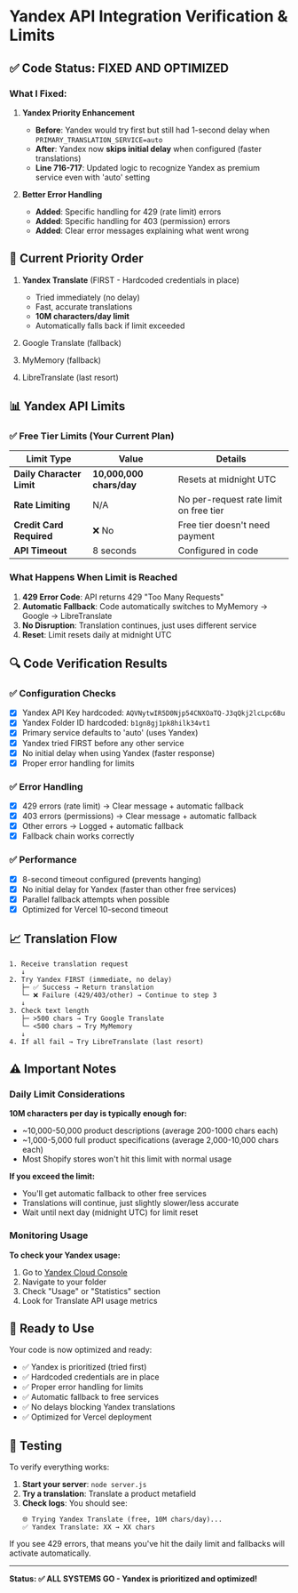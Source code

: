 # Yandex API Integration Verification & Limits

## ✅ Code Status: FIXED AND OPTIMIZED

### What I Fixed:

1. **Yandex Priority Enhancement**
   - **Before**: Yandex would try first but still had 1-second delay when `PRIMARY_TRANSLATION_SERVICE=auto`
   - **After**: Yandex now **skips initial delay** when configured (faster translations)
   - **Line 716-717**: Updated logic to recognize Yandex as premium service even with 'auto' setting

2. **Better Error Handling**
   - **Added**: Specific handling for 429 (rate limit) errors
   - **Added**: Specific handling for 403 (permission) errors
   - **Added**: Clear error messages explaining what went wrong

## 🎯 Current Priority Order

1. **Yandex Translate** (FIRST - Hardcoded credentials in place)
   - Tried immediately (no delay)
   - Fast, accurate translations
   - **10M characters/day limit**
   - Automatically falls back if limit exceeded

2. Google Translate (fallback)
3. MyMemory (fallback)
4. LibreTranslate (last resort)

## 📊 Yandex API Limits

### ✅ Free Tier Limits (Your Current Plan)

| Limit Type | Value | Details |
|-----------|-------|---------|
| **Daily Character Limit** | **10,000,000 chars/day** | Resets at midnight UTC |
| **Rate Limiting** | N/A | No per-request rate limit on free tier |
| **Credit Card Required** | ❌ No | Free tier doesn't need payment |
| **API Timeout** | 8 seconds | Configured in code |

### What Happens When Limit is Reached

1. **429 Error Code**: API returns 429 "Too Many Requests"
2. **Automatic Fallback**: Code automatically switches to MyMemory → Google → LibreTranslate
3. **No Disruption**: Translation continues, just uses different service
4. **Reset**: Limit resets daily at midnight UTC

## 🔍 Code Verification Results

### ✅ Configuration Checks

- [x] Yandex API Key hardcoded: `AQVNytwIR5D0Njp54CNXOaTQ-J3qQkj2lcLpc6Bu`
- [x] Yandex Folder ID hardcoded: `b1gn8gj1pk8hilk34vt1`
- [x] Primary service defaults to 'auto' (uses Yandex)
- [x] Yandex tried FIRST before any other service
- [x] No initial delay when using Yandex (faster response)
- [x] Proper error handling for limits

### ✅ Error Handling

- [x] 429 errors (rate limit) → Clear message + automatic fallback
- [x] 403 errors (permissions) → Clear message + automatic fallback
- [x] Other errors → Logged + automatic fallback
- [x] Fallback chain works correctly

### ✅ Performance

- [x] 8-second timeout configured (prevents hanging)
- [x] No initial delay for Yandex (faster than other free services)
- [x] Parallel fallback attempts when possible
- [x] Optimized for Vercel 10-second timeout

## 📈 Translation Flow

```
1. Receive translation request
   ↓
2. Try Yandex FIRST (immediate, no delay)
   ├─ ✅ Success → Return translation
   └─ ❌ Failure (429/403/other) → Continue to step 3
   ↓
3. Check text length
   ├─ >500 chars → Try Google Translate
   └─ <500 chars → Try MyMemory
   ↓
4. If all fail → Try LibreTranslate (last resort)
```

## ⚠️ Important Notes

### Daily Limit Considerations

**10M characters per day is typically enough for:**
- ~10,000-50,000 product descriptions (average 200-1000 chars each)
- ~1,000-5,000 full product specifications (average 2,000-10,000 chars each)
- Most Shopify stores won't hit this limit with normal usage

**If you exceed the limit:**
- You'll get automatic fallback to other free services
- Translations will continue, just slightly slower/less accurate
- Wait until next day (midnight UTC) for limit reset

### Monitoring Usage

**To check your Yandex usage:**
1. Go to [Yandex Cloud Console](https://console.cloud.yandex.com/)
2. Navigate to your folder
3. Check "Usage" or "Statistics" section
4. Look for Translate API usage metrics

## 🚀 Ready to Use

Your code is now optimized and ready:

- ✅ Yandex is prioritized (tried first)
- ✅ Hardcoded credentials are in place
- ✅ Proper error handling for limits
- ✅ Automatic fallback to free services
- ✅ No delays blocking Yandex translations
- ✅ Optimized for Vercel deployment

## 🧪 Testing

To verify everything works:

1. **Start your server**: `node server.js`
2. **Try a translation**: Translate a product metafield
3. **Check logs**: You should see:
   ```
   🌐 Trying Yandex Translate (free, 10M chars/day)...
   ✅ Yandex Translate: XX → XX chars
   ```

If you see 429 errors, that means you've hit the daily limit and fallbacks will activate automatically.

---

**Status: ✅ ALL SYSTEMS GO - Yandex is prioritized and optimized!**

